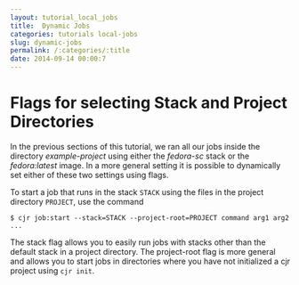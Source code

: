 ```yaml
---
layout: tutorial_local_jobs
title:  Dynamic Jobs
categories: tutorials local-jobs
slug: dynamic-jobs
permalink: /:categories/:title
date: 2014-09-14 00:00:7
---
```


Flags for selecting Stack and Project Directories
=======================

In the previous sections of this tutorial, we ran all our jobs inside the directory *example-project* using either the *fedora-sc* stack or the *fedora:latest* image.
In a more general setting it is possible to dynamically set either of these two settings using flags.

To start a job that runs in the stack `STACK` using the files in the project directory `PROJECT`, use the command
```console
$ cjr job:start --stack=STACK --project-root=PROJECT command arg1 arg2 ...
```
The stack flag allows you to easily run jobs with stacks other than the default stack in a project directory. 
The project-root flag is more general and allows you to start jobs in directories where you have not initialized a cjr project using `cjr init`.